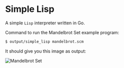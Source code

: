 # Simple Lisp

A simple `Lisp` interpreter written in Go.

Command to run the Mandelbrot Set example program:

```bash
$ output/simple_lisp mandelbrot.scm
```

It should give you this image as output:

![Mandelbrot Set](mandelbrot.pgm)
